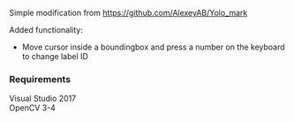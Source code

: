 Simple modification from https://github.com/AlexeyAB/Yolo_mark

Added functionality:
- Move cursor inside a boundingbox and press a number on the keyboard to change label ID


### Requirements  
  
Visual Studio 2017  
OpenCV 3-4
